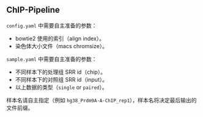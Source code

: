 ## ChIP-Pipeline

`config.yaml` 中需要自主准备的参数：

- bowtie2 使用的索引（align index）。
- 染色体大小文件（macs chromsize）。

`sample.yaml` 中需要自主准备的参数：

- 不同样本下的处理组 SRR id（chip）。
- 不同样本下的对照组 SRR id（input）。
- 以上数据的类型（`single` or `paired`）。

样本名请自主指定（例如 `hg38_Prdm9A-A-ChIP_rep1`），样本名将决定最后输出的文件前缀。
